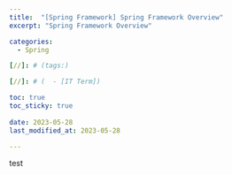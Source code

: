 ```yaml
---
title:  "[Spring Framework] Spring Framework Overview" 
excerpt: "Spring Framework Overview"

categories:
  - Spring

[//]: # (tags:)

[//]: # (  - [IT Term])

toc: true
toc_sticky: true
 
date: 2023-05-28
last_modified_at: 2023-05-28

---
```

test